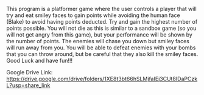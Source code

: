This program is a platformer game where the user controls a player that will try and eat smiley faces to gain points while avoiding the human face (Blake) to avoid having points deducted. Try and gain the highest number of points possible. You will not die as this is similar to a sandbox game (so you will not get angry from this game), but your performance will be shown by the number of points. The enemies will chase you down but smiley faces will run away from you. You will be able to defeat enemies with your bombs that you can throw around, but be careful that they also kill the smiley faces. Good Luck and have fun!!!

Google Drive Link: https://drive.google.com/drive/folders/1XE8t3bt66hSLMjfaIEj3CUt8IDaPCzkL?usp=share_link
